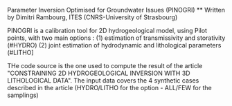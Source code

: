 Parameter Inversion Optimised for Groundwater Issues (PINOGRI)
** Written by Dimitri Rambourg, ITES (CNRS-University of Strasbourg)

PINOGRI is a calibration tool for 2D hydrogeological model, using Pilot points, with two main options :
(1) estimation of transmissivity and storativity (#HYDRO)
(2) joint estimation of hydrodynamic and lithological parameters (#LITHO]

THe code source is the one used to compute the result of the article "CONSTRAINING 2D HYDROGEOLOGICAL INVERSION WITH 3D LITHOLOGICAL DATA".
The input data covers the 4 synthetic cases described in the article (HYDRO/LITHO for the option - ALL/FEW for the samplings)
 	
